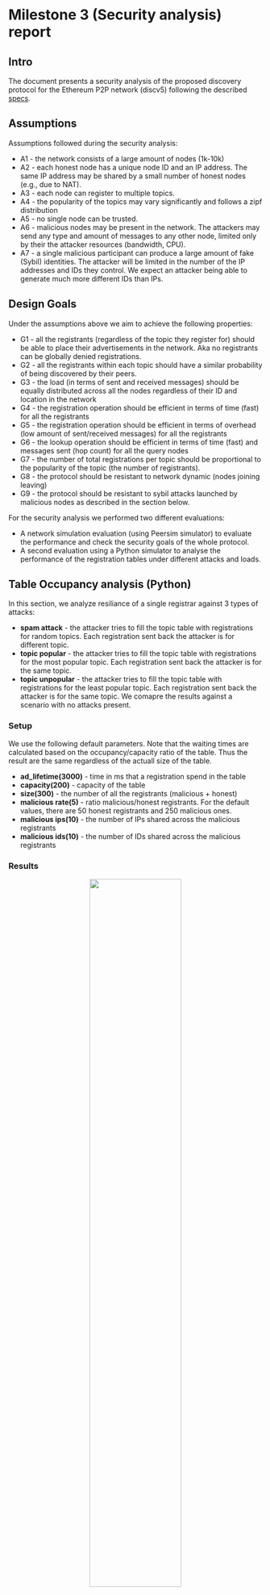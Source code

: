 # Milestone 3 (Security analysis) report

## Intro
The document presents a security analysis of the proposed discovery protocol for the Ethereum  P2P network (discv5) following the described [specs](https://github.com/datahop/p2p-service-discovery/blob/d67a7ccd2b4c2c6bec38f5987c99cb13ea074cdc/doc/specs.md). 

## Assumptions

Assumptions followed during the security analysis:

* A1 - the network consists of a large amount of nodes (1k-10k)
* A2 - each honest node has a unique node ID and an IP address. The same IP address may be shared by a small number of honest nodes (e.g., due to NAT). 
* A3 - each node can register to multiple topics. 
* A4 - the popularity of the topics may vary significantly and follows a zipf distribution
* A5 - no single node can be trusted.
* A6 - malicious nodes may be present in the network. The attackers may send any type and amount of messages to any other node, limited only by their the attacker resources (bandwidth, CPU).
* A7 - a single malicious participant can produce a large amount of fake (Sybil) identities. The attacker will be limited in the number of the IP addresses and IDs they control. We expect an attacker being able to generate much more different IDs than IPs.


## Design Goals
Under the assumptions above we aim to achieve the following properties:

* G1 - all the registrants (regardless of the topic they register for) should be able to place their advertisements in the network. Aka no registrants can be globally denied registrations.
* G2 - all the registrants within each topic should have a similar probability of being discovered by their peers.
* G3 - the load (in terms of sent and received messages) should be equally distributed across all the nodes regardless of their ID and location in the network
* G4 - the registration operation should be efficient in terms of time (fast) for all the registrants
* G5 - the registration operation should be efficient in terms of overhead (low amount of sent/received messages) for all the registrants
* G6 - the lookup operation should be efficient in terms of time (fast) and messages sent (hop count) for all the query nodes
* G7 - the number of total registrations per topic should be proportional to the popularity of the topic (the number of registrants).
* G8 - the protocol should be resistant to network dynamic (nodes joining leaving)
* G9 - the protocol should be resistant to sybil attacks launched by malicious nodes as described in the section below.


For the security analysis we performed two different evaluations: 

 * A network simulation evaluation (using Peersim simulator) to evaluate the performance and check the security goals of the whole protocol. 
 * A second evaluation using a Python simulator to analyse the performance of the registration tables under different attacks and loads.

## Table Occupancy analysis (Python)
In this section, we analyze resiliance of a single registrar against 3 types of attacks:
* **spam attack** - the attacker tries to fill the topic table with registrations for random topics. Each registration sent back the attacker is for different topic. 
* **topic popular** - the attacker tries to fill the topic table with registrations for the most popular topic. Each registration sent back the attacker is for the same topic. 
* **topic unpopular** - the attacker tries to fill the topic table with registrations for the least popular topic. Each registration sent back the attacker is for the same topic. 
We comapre the results against a scenario with no attacks present. 

### Setup
We use the following default parameters. Note that the waiting times are calculated based on the occupancy/capacity ratio of the table. Thus the result are the same regardless of the actuall size of the table. 
* **ad_lifetime(3000)** - time in ms that a registration spend in the table
* **capacity(200)** - capacity of the table
* **size(300)** - the number of all the registrants (malicious + honest)
* **malicious rate(5)** - ratio malicious/honest registrants. For the default values, there are 50 honest registrants and 250 malicious ones.
* **malicious ips(10)** - the number of IPs shared across the malicious registrants
* **malicious ids(10)** - the number of IDs shared across the malicious registrants

### Results 

  <p align="center"><img src="./img/python_results/occupancy_size.png" width="60%" /></p>
  <p align="center"><img src="./img/python_results/occupancy_ips.png" width="60%" /></p>
  <p align="center"><img src="./img/python_results/occupancy_ids.png" width="60%" /></p>
  <p align="center"><img src="./img/python_results/occupancy_ids_ips.png" width="60%" /></p>
  <p align="center"><img src="./img/python_results/occupancy_malicious_rate.png" width="60%" /></p>



## Network Simulation analysis (Peersim)

### Setup

* Network size: 2000 nodes
* Simulation time: 4h
* Kademlia Bucket size: 16
* Kademlia buckets: 16
* Ticket table bucket size: 3
* Ticket table buckets: 10
* Search table bucket size: 16
* Search table buckets: 10
* Registration lifetime: 5 minutes
* Topics: 5
* Zipf exp: 0.7
* Lookup bucket strategy - all_bucket
* IP used in the attack [1,10,50]
* Malicious node % [5,10,20]

* Nodes for Topic: t1: 2000, t2 1272, t3: 803, t4: 496, t5: 218


### Attacks evaluated

* Hybrid attack: It combines spamming attack to existing topic attacks, where evil 'registrants' try to place as much as registrations as possible by using bigger ticket size , with malicious registrars attack, where evil registrars replies with only malicious nodes when receiving a topic query.
* Random topic spam attack: This attack tries to attack registrar topic table by spamming registrations of non-existing topics. 
* Dos registrar attack: Attack where malicious nodes try to backlog registrations from registrants by returning very long waiting times and reduce total number of registrations and therefore the performance of the system.


### Hybrid Attack

#### Active registrations (malicious in red)

* 50 Sybil IP, different % malicious nodes
<p align="center">
  <img src="./img/hybrid/registration_origin_withmalicioussybil_t1.png" width="30%" />
  <img src="./img/hybrid/registration_origin_withmalicioussybil_t3.png" width="30%" />
  <img src="./img/hybrid/registration_origin_withmalicioussybil_t5.png" width="30%" />
</p>

* 20% Malicious, different Sybil size

<p align="center">
  <img src="./img/hybrid/registration_origin_withmalicious_t1.png" width="30%" />
  <img src="./img/hybrid/registration_origin_withmalicious_t3.png" width="30%" />
  <img src="./img/hybrid/registration_origin_withmalicious_t5.png" width="30%" />
</p>


#### Eclipsed nodes
<p align="center">
  <img src="./img/hybrid/eclipsed_nodes_t1.png" width="30%" />
  <img src="./img/hybrid/eclipsed_nodes_t3.png" width="30%" />
  <img src="./img/hybrid/eclipsed_nodes_t5.png" width="30%" />
</p>

#### Lookup performance

<p align="center">
  <img src="./img/hybrid/discovered_t1.png" width="30%" />
  <img src="./img/hybrid/discovered_t3.png" width="30%" />
  <img src="./img/hybrid/discovered_t5.png" width="30%" />
</p>


#### Discovered nodes distribution

<p align="center">
  <img src="./img/hybrid/registrant_distribution_t1.png" width="30%" />
  <img src="./img/hybrid/registrant_distribution_t3.png" width="30%" />
  <img src="./img/hybrid/registrant_distribution_t5.png" width="30%" />
</p>

### Random Topic Spam Attack 

* Active Registrations for 5, 10 and 20 percent malicious nodes
<p align="center">
  <img src="./img/random_topic_attack/5Percent_Attackers/registration_origin_withmalicious.png" width="30%" />
  <img src="./img/random_topic_attack/10Percent_Attackers/registration_origin_withmalicious.png" width="30%" />
  <img src="./img/random_topic_attack/20Percent_Attackers/registration_origin_withmalicious.png" width="30%" />
</p>

* Average time to register for 5, 10 and 20 percent malicious nodes
<p align="center">
  <img src="./img/random_topic_attack/5Percent_Attackers/avg_time_register.png" width="30%" />
  <img src="./img/random_topic_attack/10Percent_Attackers/avg_time_register.png" width="30%" />
  <img src="./img/random_topic_attack/20Percent_Attackers/avg_time_register.png" width="30%" />
</p>

* Average lookup hop count for 5, 10 and 20 percent malicious nodes
<p align="center">
  <img src="./img/random_topic_attack/5Percent_Attackers/lookup_hopcount.png" width="30%" />
  <img src="./img/random_topic_attack/10Percent_Attackers/lookup_hopcount.png" width="30%" />
  <img src="./img/random_topic_attack/20Percent_Attackers/lookup_hopcount.png" width="30%" />
</p>

* Discovered nodes distribution for 5, 10 and 20 percent malicious nodes
<p align="center">
  <img src="./img/random_topic_attack/5Percent_Attackers/registrant_distribution.png" width="30%" />
  <img src="./img/random_topic_attack/10Percent_Attackers/registrant_distribution.png" width="30%" />
  <img src="./img/random_topic_attack/20Percent_Attackers/registrant_distribution.png" width="30%" />
</p>

### DoS Registrar Attack

* Active registrations

<p align="center">
  <img src="./img/hybrid/registration_dos.png" width="50%" />
</p>
  


## Conclusions

* Sybil malicious registrations are kept under control when using a limited number of resources (IP addresses)
* Protocol performance is mantained under topic spam and DoS attacks. 
* Nodes can be eclipsed for low popularity topics when using high number of sybil malicious nodes (>10% of the whole network). One solution could be to maximize the registrar origin of your connections list nodes by prioritising connections to the nodes that comes from different registrars.

